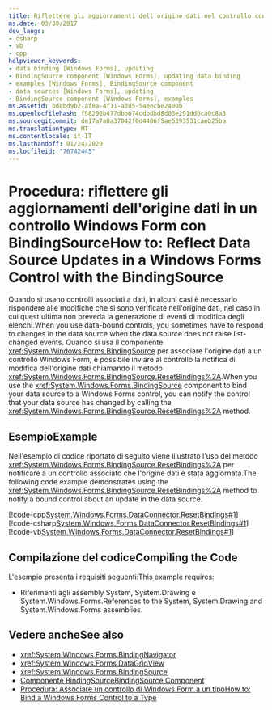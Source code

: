 ```yaml
---
title: Riflettere gli aggiornamenti dell'origine dati nel controllo con BindingSource
ms.date: 03/30/2017
dev_langs:
- csharp
- vb
- cpp
helpviewer_keywords:
- data binding [Windows Forms], updating
- BindingSource component [Windows Forms], updating data binding
- examples [Windows Forms], BindingSource component
- data sources [Windows Forms], updating
- BindingSource component [Windows Forms], examples
ms.assetid: bd8bd9b2-af8a-4f11-a3d5-54eecbe2400b
ms.openlocfilehash: f98296b477dbb674cdbdbd8d03e291dd6ca0c8a3
ms.sourcegitcommit: de17a7a0a37042f0d4406f5ae5393531caeb25ba
ms.translationtype: MT
ms.contentlocale: it-IT
ms.lasthandoff: 01/24/2020
ms.locfileid: "76742445"
---
```

# <a name="how-to-reflect-data-source-updates-in-a-windows-forms-control-with-the-bindingsource"></a><span data-ttu-id="6204c-102">Procedura: riflettere gli aggiornamenti dell'origine dati in un controllo Windows Form con BindingSource</span><span class="sxs-lookup"><span data-stu-id="6204c-102">How to: Reflect Data Source Updates in a Windows Forms Control with the BindingSource</span></span>
<span data-ttu-id="6204c-103">Quando si usano controlli associati a dati, in alcuni casi è necessario rispondere alle modifiche che si sono verificate nell'origine dati, nel caso in cui quest'ultima non preveda la generazione di eventi di modifica degli elenchi.</span><span class="sxs-lookup"><span data-stu-id="6204c-103">When you use data-bound controls, you sometimes have to respond to changes in the data source when the data source does not raise list-changed events.</span></span> <span data-ttu-id="6204c-104">Quando si usa il componente <xref:System.Windows.Forms.BindingSource> per associare l'origine dati a un controllo Windows Form, è possibile inviare al controllo la notifica di modifica dell'origine dati chiamando il metodo <xref:System.Windows.Forms.BindingSource.ResetBindings%2A>.</span><span class="sxs-lookup"><span data-stu-id="6204c-104">When you use the <xref:System.Windows.Forms.BindingSource> component to bind your data source to a Windows Forms control, you can notify the control that your data source has changed by calling the <xref:System.Windows.Forms.BindingSource.ResetBindings%2A> method.</span></span>  
  
## <a name="example"></a><span data-ttu-id="6204c-105">Esempio</span><span class="sxs-lookup"><span data-stu-id="6204c-105">Example</span></span>  
 <span data-ttu-id="6204c-106">Nell'esempio di codice riportato di seguito viene illustrato l'uso del metodo <xref:System.Windows.Forms.BindingSource.ResetBindings%2A> per notificare a un controllo associato che l'origine dati è stata aggiornata.</span><span class="sxs-lookup"><span data-stu-id="6204c-106">The following code example demonstrates using the <xref:System.Windows.Forms.BindingSource.ResetBindings%2A> method to notify a bound control about an update in the data source.</span></span>  
  
 [!code-cpp[System.Windows.Forms.DataConnector.ResetBindings#1](~/samples/snippets/cpp/VS_Snippets_Winforms/System.Windows.Forms.DataConnector.ResetBindings/CPP/form1.cpp#1)]
 [!code-csharp[System.Windows.Forms.DataConnector.ResetBindings#1](~/samples/snippets/csharp/VS_Snippets_Winforms/System.Windows.Forms.DataConnector.ResetBindings/CS/form1.cs#1)]
 [!code-vb[System.Windows.Forms.DataConnector.ResetBindings#1](~/samples/snippets/visualbasic/VS_Snippets_Winforms/System.Windows.Forms.DataConnector.ResetBindings/VB/form1.vb#1)]  
  
## <a name="compiling-the-code"></a><span data-ttu-id="6204c-107">Compilazione del codice</span><span class="sxs-lookup"><span data-stu-id="6204c-107">Compiling the Code</span></span>  
 <span data-ttu-id="6204c-108">L'esempio presenta i requisiti seguenti:</span><span class="sxs-lookup"><span data-stu-id="6204c-108">This example requires:</span></span>  
  
- <span data-ttu-id="6204c-109">Riferimenti agli assembly System, System.Drawing e System.Windows.Forms.</span><span class="sxs-lookup"><span data-stu-id="6204c-109">References to the System, System.Drawing and System.Windows.Forms assemblies.</span></span>  
  
## <a name="see-also"></a><span data-ttu-id="6204c-110">Vedere anche</span><span class="sxs-lookup"><span data-stu-id="6204c-110">See also</span></span>

- <xref:System.Windows.Forms.BindingNavigator>
- <xref:System.Windows.Forms.DataGridView>
- <xref:System.Windows.Forms.BindingSource>
- [<span data-ttu-id="6204c-111">Componente BindingSource</span><span class="sxs-lookup"><span data-stu-id="6204c-111">BindingSource Component</span></span>](bindingsource-component.md)
- [<span data-ttu-id="6204c-112">Procedura: Associare un controllo di Windows Form a un tipo</span><span class="sxs-lookup"><span data-stu-id="6204c-112">How to: Bind a Windows Forms Control to a Type</span></span>](how-to-bind-a-windows-forms-control-to-a-type.md)
